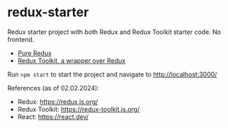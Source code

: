 # redux-starter

 Redux starter project with both Redux and Redux Toolkit starter code. No frontend.

- [Pure Redux](src/store-redux/)
- [Redux Toolkit, a wrapper over Redux](src/store-redux-toolkit/)

Run `npm start` to start the project and navigate to <http://localhost:3000/>

References (as of 02.02.2024):

- Redux: <https://redux.js.org/>
- Redux Toolkit: <https://redux-toolkit.js.org/>
- React: <https://react.dev/>
